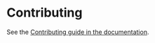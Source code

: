 # Contributing

See the [Contributing guide in the documentation](https://dlrsp.github.io/django-pkg/community/contributing/).
